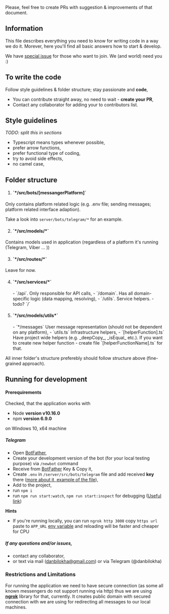 Please, feel free to create PRs with suggestion & improvements of that document.

## Information
This file describes everything you need to know for writing code in a way we do it. Morever, here you'll find all basic answers how to start & develop.

We have <a href='https://github.com/danbilokha/covid19liveupdates/issues/14'>special issue</a> for those who want to join. We (and world) need you :) 

## To write the code
Follow style guidelines & folder structure; stay passionate and **code**,
- You can contribute straight away, no need to wait - **create your PR**,
- Contact any collaborator for adding your to contributors list.

## Style guidelines
_TODO: split this in sections_
- Typescript means types whenever possible,
- prefer arrow functions,
- prefer functional type of coding, 
- try to avoid side effects,
- no camel case,

## Folder structure
1. <h4>`*/src/bots/[messangerPlatform]`</h4>
Only contains platform related logic (e.g. .env file; sending messages; platform related interface adaption).

Take a look into `server/bots/telegram/*` for an example.

2. <h4>`*/src/models/*`</h4>
Contains models used in application (regardless of a platform it's running (Telegram, Viber ... ))

3. <h4>`*/src/routes/*`</h4>
Leave for now.

4. <h4>`*/src/services/*`</h4>
    - `/api`. Only responsible for API calls,
    - `/domain`. Has all domain-specific logic (data mapping, resolving),
    - `/utils`. Service helpers.
    - todo? `/`

5. <h4>`*/src/models/utils*`</h4>
    - `*/messages` User message representation (should not be dependent on any platform),
    - `utils.ts` Infrastructure helpers,
    - `[helperFunction].ts` Have project wide helpers (e.g. _deepCopy_, _isEqual_ etc.). If you want to create
    new helper function - create file `[helperFunctionName].ts` for that.

All inner folder's structure preferebly should follow structure above (fine-grained approach).

## Running for development

#### Prerequirements
Checked, that the application works with
- Node **version v10.16.0**
- npm **version 6.9.0**

on Windows 10, x64 machine


##### Telegram
- Open <a href='https://t.me/botfather'>BotFather</a>,
- Create your development version of the bot (for your local testing purpose) via `/newbot` command
- Receive from <a href='https://t.me/botfather'>BotFather</a> Key & Copy it,
- Create `.env` in `/server/src/bots/telegram` file and add received **key** there (<a href='https://github.com/danbilokha/covid19liveupdates/tree/master/server/src/environments'>more about it, example of the file</a>),
- Add to the project,
- run `npm i`
- run `npm run start:watch`, `npm run start:inspect` for debugging 
(<a href='https://medium.com/the-node-js-collection/debugging-node-js-with-google-chrome-4965b5f910f4'>Useful link</a>)

<b>Hints</b>
- If you\'re running locally, you can run `ngrok http 3000` copy `https url` 
paste to `APP_URL` <a href='https://github.com/danbilokha/covid19liveupdates/tree/master/server/src/environments'>
env variable</a> and reloading will be faster and cheaper for CPU

##### If any questions and/or issues, 
- contact any collaborator,
- or text via mail (danbilokha@gmail.com) or via Telegram (@danbilokha)


### Restrictions and Limitations
For running the application we need to have secure connection (as some all known messengers
do not support running via http) thus we are using <a href='https://github.com/bubenshchykov/ngrok'>**ngrok**</a> library 
for that, currently. It creates public domain with secured connection with we are using for redirecting all messages
to our local machines.
